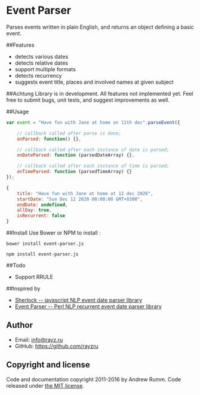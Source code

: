Event Parser
========

Рarses events written in plain English, and returns an object defining a basic event.

##Features
* detects various dates
* detects relative dates
* support multiple formats
* detects recurrency
* suggests event title, places and involved names at given subject


##Achtung
Library is in development. All features not implemented yet. Feel free to submit bugs, unit tests, and suggest improvements as well.

##Usage

```javascript
var event = "Have fun with Jane at home on 11th dec".parseEvent({

	// callback called after parse is done;
	onParsed: function() {},

   	// callback called after each instance of date is parsed;
    onDateParsed: function (parsedDateArray) {},

   	// callback called after each instance of time is parsed;
    onTimeParsed: function (parsedTimeArray) {}
});

```

```javascript
{
	title: "Have fun with Jane at home at 12 dec 2020",
	startDate: "‌Sun Dec 12 2020 00:00:00 GMT+0300",
	endDate: undefined,
	allDay: true,
	isRecurrent: false
}
````

##Install
Use Bower or NPM to install :
```sh=Bower
bower install event-parser.js
```
```sh=NPM
npm install event-parser.js
```

##Todo
* Support RRULE

##Inspired by

* [Sherlock -- javascript NLP event date parser library](https://github.com/neilgupta/Sherlock/)
* [Event Parser -- Perl NLP recurrent event date parser library](https://github.com/kvh/recurrent/blob/master/src/recurrent/event_parser.py)

## Author
- Email: info@rayz.ru
- GitHub: https://github.com/rayzru

## Copyright and license

Code and documentation copyright 2011-2016 by Andrew Rumm.
Code released under [the MIT license](https://github.com/rayzru/event-parser/blob/master/LICENSE).
